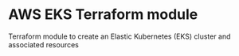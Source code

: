 # AWS EKS Terraform module
Terraform module to create an Elastic Kubernetes (EKS) cluster and associated resources
